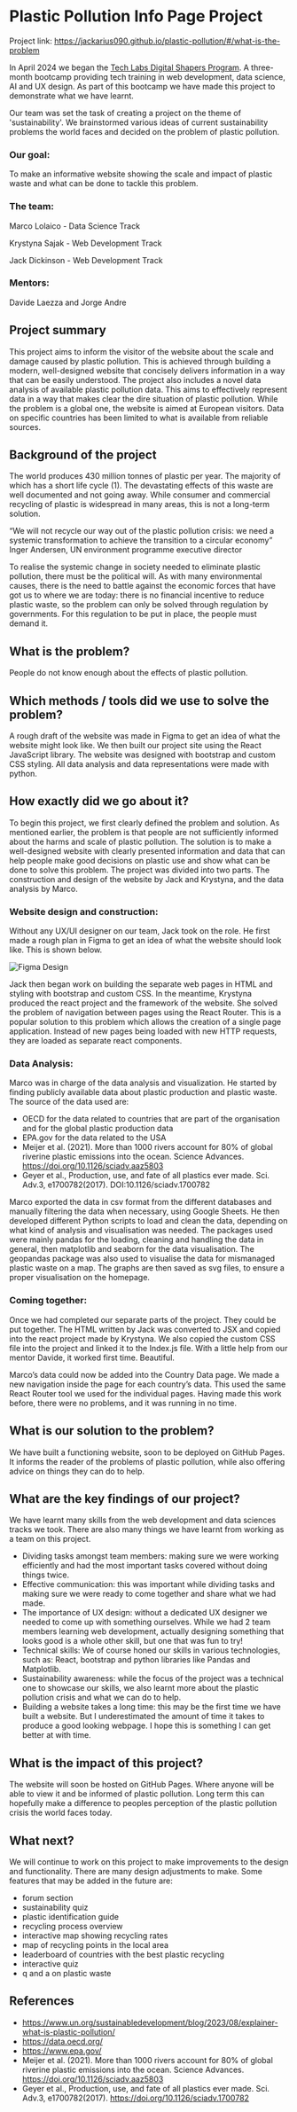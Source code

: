 # Plastic Pollution Info Page Project

Project link: https://jackarius090.github.io/plastic-pollution/#/what-is-the-problem

In April 2024 we began the [Tech Labs Digital Shapers Program](https://techlabs.org/). A three-month bootcamp providing tech training in web development, data science, AI and UX design. As part of this bootcamp we have made this project to demonstrate what we have learnt.

Our team was set the task of creating a project on the theme of 'sustainability'. We brainstormed various ideas of current sustainability problems the world faces and decided on the problem of plastic pollution.

### Our goal:

To make an informative website showing the scale and impact of plastic waste and what can be done to tackle this problem.

### The team:

Marco Lolaico - Data Science Track

Krystyna Sajak - Web Development Track

Jack Dickinson - Web Development Track

### Mentors:

Davide Laezza and Jorge Andre

## Project summary
This project aims to inform the visitor of the website about the scale and damage caused by plastic pollution. This is achieved through building a modern, well-designed website that concisely delivers information in a way that can be easily understood. The project also includes a novel data analysis of available plastic pollution data. This aims to effectively represent data in a way that makes clear the dire situation of plastic pollution. While the problem is a global one, the website is aimed at European visitors. Data on specific countries has been limited to what is available from reliable sources.

## Background of the project
The world produces 430 million tonnes of plastic per year. The majority of which has a short life cycle (1).  The devastating effects of this waste are well documented and not going away. While consumer and commercial recycling of plastic is widespread in many areas, this is not a long-term solution.

“We will not recycle our way out of the plastic pollution crisis: we need a systemic transformation to achieve the transition to a circular economy”
Inger Andersen, UN environment programme executive director
  
To realise the systemic change in society needed to eliminate plastic pollution, there must be the political will. As with many environmental causes, there is the need to battle against the economic forces that have got us to where we are today: there is no financial incentive to reduce plastic waste, so the problem can only be solved through regulation by governments.
For this regulation to be put in place, the people must demand it. 

## What is the problem?
People do not know enough about the effects of plastic pollution.

## Which methods / tools did we use to solve the problem?
A rough draft of the website was made in Figma to get an idea of what the website might look like. We then built our project site using the React JavaScript library. The website was designed with bootstrap and custom CSS styling. All data analysis and data representations were made with python.

## How exactly did we go about it?
To begin this project, we first clearly defined the problem and solution. As mentioned earlier, the problem is that people are not sufficiently informed about the harms and scale of plastic pollution. The solution is to make a well-designed website with clearly presented information and data that can help people make good decisions on plastic use and show what can be done to solve this problem.
The project was divided into two parts. The construction and design of the website by Jack and Krystyna, and the data analysis by Marco.

### Website design and construction:

Without any UX/UI designer on our team, Jack took on the role. He first made a rough plan in Figma to get an idea of what the website should look like. This is shown below.

![Figma Design](https://github.com/Krystynka86/plastic-pollution-guide/blob/main/Figma_design.png?raw=true "Figma Design")

Jack then began work on building the separate web pages in HTML and styling with bootstrap and custom CSS.
In the meantime, Krystyna produced the react project and the framework of the website. She solved the problem of navigation between pages using the React Router. This is a popular solution to this problem which allows the creation of a single page application. Instead of new pages being loaded with new HTTP requests, they are loaded as separate react components.

### Data Analysis:

Marco was in charge of the data analysis and visualization. He started by finding publicly available data about plastic production and plastic waste. The source of the data used are:

- OECD for the data related to countries that are part of the organisation and for the global plastic production data
- EPA.gov for the data related to the USA
- Meijer et al. (2021). More than 1000 rivers account for 80% of global riverine plastic emissions into the ocean. Science Advances. https://doi.org/10.1126/sciadv.aaz5803
- Geyer et al., Production, use, and fate of all plastics ever made. Sci. Adv.3, e1700782(2017). DOI:10.1126/sciadv.1700782

Marco exported the data in csv format from the different databases and manually filtering the data when necessary, using Google Sheets. He then developed different Python scripts to load and clean the data, depending on what kind of analysis and visualisation was needed. The packages used were mainly pandas for the loading, cleaning and handling the data in general, then matplotlib and seaborn for the data visualisation. The geopandas package was also used to visualise the data for mismanaged plastic waste on a map. The graphs are then saved as svg files, to ensure a proper visualisation on the homepage.


### Coming together:

Once we had completed our separate parts of the project. They could be put together. The HTML written by Jack was converted to JSX and copied into the react project made by Krystyna. We also copied the custom CSS file into the project and linked it to the Index.js file. With a little help from our mentor Davide, it worked first time. Beautiful.

Marco’s data could now be added into the Country Data page. We made a new navigation inside the page for each country’s data. This used the same React Router tool we used for the individual pages. Having made this work before, there were no problems, and it was running in no time.

## What is our solution to the problem? 
We have built a functioning website, soon to be deployed on GitHub Pages. It informs the reader of the problems of plastic pollution, while also offering advice on things they can do to help.

## What are the key findings of our project? 

We have learnt many skills from the web development and data sciences tracks we took. There are also many things we have learnt from working as a team on this project.

- Dividing tasks amongst team members: making sure we were working efficiently and had the most important tasks covered without doing things twice.
- Effective communication: this was important while dividing tasks and making sure we were ready to come together and share what we had made.
- The importance of UX design: without a dedicated UX designer we needed to come up with something ourselves. While we had 2 team members learning web development, actually designing something that looks good is a whole other skill, but one that was fun to try!
- Technical skills: We of course honed our skills in various technologies, such as: React, bootstrap and python libraries like Pandas and Matplotlib.
- Sustainability awareness: while the focus of the project was a technical one to showcase our skills, we also learnt more about the plastic pollution crisis and what we can do to help.
- Building a website takes a long time: this may be the first time we have built a website. But I underestimated the amount of time it takes to produce a good looking webpage. I hope this is something I can get better at with time.

## What is the impact of this project? 

The website will soon be hosted on GitHub Pages. Where anyone will be able to view it and be informed of plastic pollution. Long term this can hopefully make a difference to peoples perception of the plastic pollution crisis the world faces today.

## What next?

We will continue to work on this project to make improvements to the design and functionality. There are many design adjustments to make. Some features that may be added in the future are:
- forum section
- sustainability quiz
- plastic identification guide
- recycling process overview
- interactive map showing recycling rates
- map of recycling points in the local area
- leaderboard of countries with the best plastic recycling
- interactive quiz
- q and a on plastic waste
  
## References	
- https://www.un.org/sustainabledevelopment/blog/2023/08/explainer-what-is-plastic-pollution/
- https://data.oecd.org/
- https://www.epa.gov/
- Meijer et al. (2021). More than 1000 rivers account for 80% of global riverine plastic emissions into the ocean. Science Advances. https://doi.org/10.1126/sciadv.aaz5803
- Geyer et al., Production, use, and fate of all plastics ever made. Sci. Adv.3, e1700782(2017). https://doi.org/10.1126/sciadv.1700782
